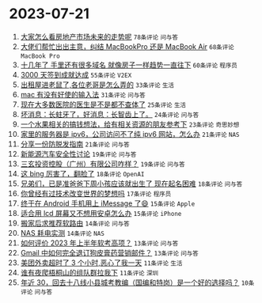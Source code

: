 # 2023-07-21

1. [大家怎么看房地产市场未来的走势呢](https://www.v2ex.com/t/958478) `78条评论` `问与答`
1. [大佬们帮忙出出主意，纠结 MacBookPro 还是 MacBook Air](https://www.v2ex.com/t/958494) `68条评论` `MacBook Pro`
1. [十几年了 手里还有很多域名 就像房子一样趋势一直往下](https://www.v2ex.com/t/958502) `60条评论` `程序员`
1. [3000 天签到成就达成](https://www.v2ex.com/t/958476) `55条评论` `V2EX`
1. [出租屋进老鼠了,各位老哥是怎么弄的](https://www.v2ex.com/t/958534) `33条评论` `生活`
1. [mac 有没有好使的输入法](https://www.v2ex.com/t/958499) `31条评论` `问与答`
1. [现在大多数医院的医生是不是都不查体了](https://www.v2ex.com/t/958526) `25条评论` `生活`
1. [坏消息：长蛀牙了，好消息：长智齿上了。](https://www.v2ex.com/t/958503) `24条评论` `问与答`
1. [一个水果相关的搞钱想法，给有相关资源的朋友参考下](https://www.v2ex.com/t/958543) `23条评论` `奇思妙想`
1. [家里的服务器是 ipv6，公司访问不了纯 ipv6 网站，怎么办](https://www.v2ex.com/t/958520) `21条评论` `NAS`
1. [分享一份防脱发指南](https://www.v2ex.com/t/958501) `21条评论` `问与答`
1. [新能源汽车安全性讨论](https://www.v2ex.com/t/958533) `19条评论` `问与答`
1. [三玄投资控股（广州）有限公司咋样？](https://www.v2ex.com/t/958521) `19条评论` `问与答`
1. [这 bing 厉害了，翻脸了](https://www.v2ex.com/t/958532) `18条评论` `OpenAI`
1. [兄弟们，已是准爸爸下周小孩应该就出生了 现在起名困难](https://www.v2ex.com/t/958513) `18条评论` `问与答`
1. [你曾经有过技术改变世界的梦想吗](https://www.v2ex.com/t/958561) `17条评论` `程序员`
1. [终于在 Android 手机用上 iMessage 了😄](https://www.v2ex.com/t/958524) `15条评论` `Apple`
1. [适合用 lcd 屏幕又不想用安卓怎么办](https://www.v2ex.com/t/958515) `15条评论` `iPhone`
1. [搬家后求推荐软路由](https://www.v2ex.com/t/958497) `14条评论` `问与答`
1. [NAS 耗电实测](https://www.v2ex.com/t/958488) `14条评论` `NAS`
1. [如何评价 2023 年上半年软考高项？](https://www.v2ex.com/t/958506) `13条评论` `问与答`
1. [Gmail 中如何完全退订狗皮膏药营销邮件？](https://www.v2ex.com/t/958475) `13条评论` `问与答`
1. [美团外卖超时了 3 个小时,恶心了我一天](https://www.v2ex.com/t/958510) `11条评论` `生活`
1. [谁有夜爬梧桐山的组队群拉我下](https://www.v2ex.com/t/958482) `11条评论` `深圳`
1. [年近 30，回去十八线小县城考教编（国编和特岗）是一个好的选择吗？](https://www.v2ex.com/t/958552) `10条评论` `问与答`
